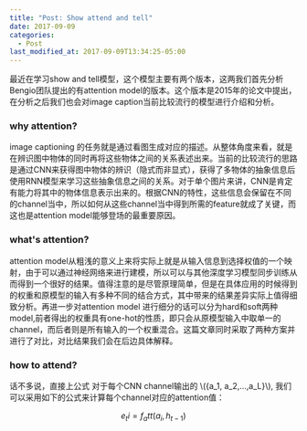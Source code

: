 ```yaml
---
title: "Post: Show attend and tell"
date: 2017-09-09
categories:
  - Post
last_modified_at: 2017-09-09T13:34:25-05:00
---
```


最近在学习show and tell模型，这个模型主要有两个版本，这两我们首先分析Bengio团队提出的有attention model的版本。这个版本是2015年的论文中提出，在分析之后我们也会对image caption当前比较流行的模型进行介绍和分析。

### why attention? 
image captioning 的任务就是通过看图生成对应的描述。从整体角度来看，就是在辨识图中物体的同时再将这些物体之间的关系表述出来。当前的比较流行的思路是通过CNN来获得图中物体的辨识（隐式而非显式），获得了多物体的抽象信息后使用RNN模型来学习这些抽象信息之间的关系。对于单个图片来讲，CNN是肯定有能力将其中的物体信息表示出来的。根据CNN的特性，这些信息会保留在不同的channel当中，所以如何从这些channel当中得到所需的feature就成了关键，而这也是attention model能够登场的最重要原因。

### what's attention?
attention model从粗浅的意义上来将实际上就是从输入信息到选择权值的一个映射，由于可以通过神经网络来进行建模，所以可以与其他深度学习模型同步训练从而得到一个很好的结果。值得注意的是尽管原理简单，但是在具体应用的时候得到的权重和原模型的输入有多种不同的结合方式，其中带来的结果差异实际上值得细致分析。再进一步对attention model 进行细分的话可以分为hard和soft两种model,前者得出的权重具有one-hot的性质，即只会从原模型输入中取单一的channel，而后者则是所有输入的一个权重混合。这篇文章同时采取了两种方案并进行了对比，对比结果我们会在后边具体解释。

### how to attend?
话不多说，直接上公式
对于每个CNN channel输出的 \\({a_1, a_2,...,a_L}\\), 我们可以采用如下的公式来计算每个channel对应的attention值：

$$e_ti=f_att(a_i, h_{t-1})$$
